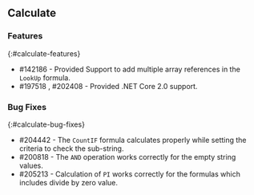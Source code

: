 ## Calculate

### Features
{:#calculate-features}

* \#142186 - Provided Support to add multiple array references in the `LookUp` formula.
* \#197518 , \#202408 - Provided .NET Core 2.0 support.


### Bug Fixes
{:#calculate-bug-fixes}

* \#204442 - The `CountIF` formula calculates properly while setting the criteria to check the sub-string.
* \#200818 - The `AND` operation works correctly for the empty string values.
* \#205213 - Calculation of `PI` works correctly for the formulas which includes divide by zero value.
